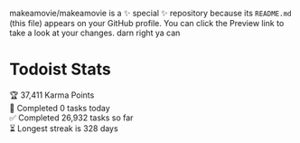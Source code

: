 makeamovie/makeamovie is a ✨ special ✨ repository because its `README.md` (this file) appears on your GitHub profile.
You can click the Preview link to take a look at your changes. darn right ya can

# Todoist Stats

<!-- TODO-IST:START -->
🏆  37,411 Karma Points           
🌸  Completed 0 tasks today           
✅  Completed 26,932 tasks so far           
⏳  Longest streak is 328 days
<!-- TODO-IST:END -->